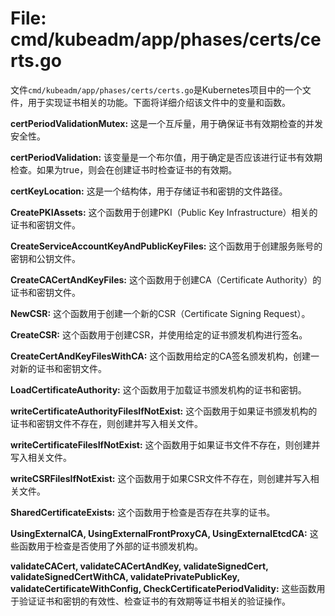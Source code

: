 # File: cmd/kubeadm/app/phases/certs/certs.go

文件`cmd/kubeadm/app/phases/certs/certs.go`是Kubernetes项目中的一个文件，用于实现证书相关的功能。下面将详细介绍该文件中的变量和函数。

**certPeriodValidationMutex:** 这是一个互斥量，用于确保证书有效期检查的并发安全性。

**certPeriodValidation:** 该变量是一个布尔值，用于确定是否应该进行证书有效期检查。如果为true，则会在创建证书时检查证书的有效期。

**certKeyLocation:** 这是一个结构体，用于存储证书和密钥的文件路径。

**CreatePKIAssets:** 这个函数用于创建PKI（Public Key Infrastructure）相关的证书和密钥文件。

**CreateServiceAccountKeyAndPublicKeyFiles:** 这个函数用于创建服务账号的密钥和公钥文件。

**CreateCACertAndKeyFiles:** 这个函数用于创建CA（Certificate Authority）的证书和密钥文件。

**NewCSR:** 这个函数用于创建一个新的CSR（Certificate Signing Request）。

**CreateCSR:** 这个函数用于创建CSR，并使用给定的证书颁发机构进行签名。

**CreateCertAndKeyFilesWithCA:** 这个函数用给定的CA签名颁发机构，创建一对新的证书和密钥文件。

**LoadCertificateAuthority:** 这个函数用于加载证书颁发机构的证书和密钥。

**writeCertificateAuthorityFilesIfNotExist:** 这个函数用于如果证书颁发机构的证书和密钥文件不存在，则创建并写入相关文件。

**writeCertificateFilesIfNotExist:** 这个函数用于如果证书文件不存在，则创建并写入相关文件。

**writeCSRFilesIfNotExist:** 这个函数用于如果CSR文件不存在，则创建并写入相关文件。

**SharedCertificateExists:** 这个函数用于检查是否存在共享的证书。

**UsingExternalCA, UsingExternalFrontProxyCA, UsingExternalEtcdCA:** 这些函数用于检查是否使用了外部的证书颁发机构。

**validateCACert, validateCACertAndKey, validateSignedCert, validateSignedCertWithCA, validatePrivatePublicKey, validateCertificateWithConfig, CheckCertificatePeriodValidity:** 这些函数用于验证证书和密钥的有效性、检查证书的有效期等证书相关的验证操作。

